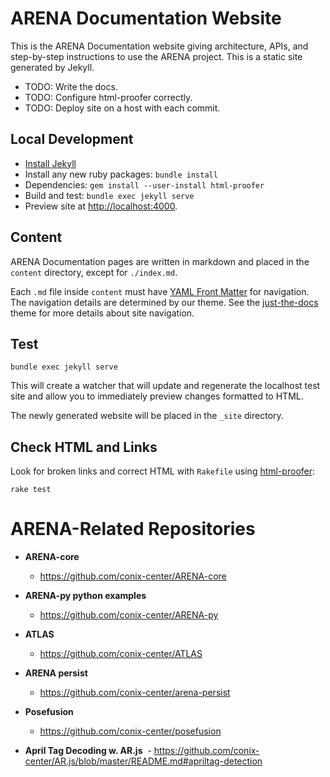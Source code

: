 # ARENA Documentation Website

This is the ARENA Documentation website giving architecture, APIs, and step-by-step instructions to use the ARENA project. This is a static site generated by Jekyll.

- TODO: Write the docs.
- TODO: Configure html-proofer correctly.
- TODO: Deploy site on a host with each commit.

## Local Development
* [Install Jekyll](https://jekyllrb.com/docs/installation)
* Install any new ruby packages: `bundle install`
* Dependencies: `gem install --user-install html-proofer`
* Build and test: `bundle exec jekyll serve`
* Preview site at [http://localhost:4000](http://localhost:4000).

## Content

ARENA Documentation pages are written in markdown and placed in the `content` directory, except for `./index.md`.

Each `.md` file inside `content` must have [YAML Front Matter](https://jekyllrb.com/docs/front-matter) for navigation. The navigation details are determined by our theme. See the [just-the-docs](https://pmarsceill.github.io/just-the-docs/docs/navigation-structure) theme for more details about site navigation.

## Test 

```shell
bundle exec jekyll serve
```

This will create a watcher that will update and regenerate the localhost test site and allow you to immediately preview changes formatted to HTML.

The newly generated website will be placed in the `_site` directory.

## Check HTML and Links

Look for broken links and correct HTML with `Rakefile` using [html-proofer](https://github.com/gjtorikian/html-proofer):

```shell
rake test
```

# ARENA-Related Repositories

- **ARENA-core**
  - https://github.com/conix-center/ARENA-core

- **ARENA-py python examples**
  - https://github.com/conix-center/ARENA-py

- **ATLAS**
  - https://github.com/conix-center/ATLAS

- **ARENA persist**
  - https://github.com/conix-center/arena-persist

- **Posefusion**
  - https://github.com/conix-center/posefusion

- **April Tag Decoding w. AR.js**
​  - https://github.com/conix-center/AR.js/blob/master/README.md#apriltag-detection 

